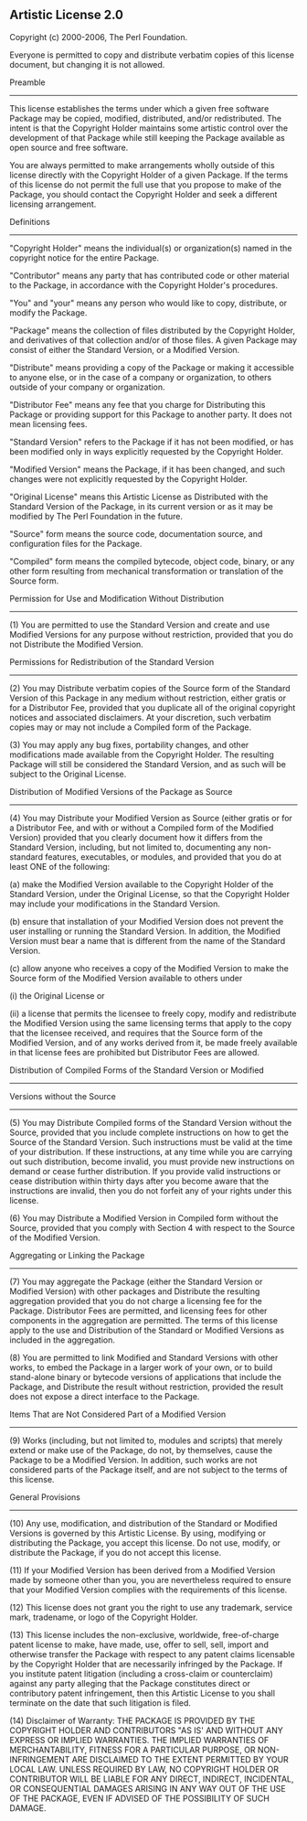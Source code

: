 ## Artistic License 2.0

Copyright (c) 2000-2006, The Perl Foundation.

Everyone is permitted to copy and distribute verbatim copies of this
license document, but changing it is not allowed.

Preamble
********

This license establishes the terms under which a given free software
Package may be copied, modified, distributed, and/or redistributed.  The
intent is that the Copyright Holder maintains some artistic control over
the development of that Package while still keeping the Package
available as open source and free software.

You are always permitted to make arrangements wholly outside of this
license directly with the Copyright Holder of a given Package.  If the
terms of this license do not permit the full use that you propose to
make of the Package, you should contact the Copyright Holder and seek a
different licensing arrangement.

Definitions
***********

"Copyright Holder" means the individual(s) or organization(s) named in
the copyright notice for the entire Package.

"Contributor" means any party that has contributed code or other
material to the Package, in accordance with the Copyright Holder's
procedures.

"You" and "your" means any person who would like to copy, distribute, or
modify the Package.

"Package" means the collection of files distributed by the Copyright
Holder, and derivatives of that collection and/or of those files.  A
given Package may consist of either the Standard Version, or a Modified
Version.

"Distribute" means providing a copy of the Package or making it
accessible to anyone else, or in the case of a company or organization,
to others outside of your company or organization.

"Distributor Fee" means any fee that you charge for Distributing this
Package or providing support for this Package to another party.  It does
not mean licensing fees.

"Standard Version" refers to the Package if it has not been modified, or
has been modified only in ways explicitly requested by the Copyright
Holder.

"Modified Version" means the Package, if it has been changed, and such
changes were not explicitly requested by the Copyright Holder.

"Original License" means this Artistic License as Distributed with the
Standard Version of the Package, in its current version or as it may be
modified by The Perl Foundation in the future.

"Source" form means the source code, documentation source, and
configuration files for the Package.

"Compiled" form means the compiled bytecode, object code, binary, or any
other form resulting from mechanical transformation or translation of
the Source form.

Permission for Use and Modification Without Distribution
********************************************************

(1) You are permitted to use the Standard Version and create and use
Modified Versions for any purpose without restriction, provided that you
do not Distribute the Modified Version.

Permissions for Redistribution of the Standard Version
******************************************************

(2) You may Distribute verbatim copies of the Source form of the
Standard Version of this Package in any medium without restriction,
either gratis or for a Distributor Fee, provided that you duplicate all
of the original copyright notices and associated disclaimers.  At your
discretion, such verbatim copies may or may not include a Compiled form
of the Package.

(3) You may apply any bug fixes, portability changes, and other
modifications made available from the Copyright Holder.  The resulting
Package will still be considered the Standard Version, and as such will
be subject to the Original License.

Distribution of Modified Versions of the Package as Source
**********************************************************

(4) You may Distribute your Modified Version as Source (either gratis or
for a Distributor Fee, and with or without a Compiled form of the
Modified Version) provided that you clearly document how it differs from
the Standard Version, including, but not limited to, documenting any
non-standard features, executables, or modules, and provided that you do
at least ONE of the following:

(a) make the Modified Version available to the Copyright Holder of the
Standard Version, under the Original License, so that the Copyright
Holder may include your modifications in the Standard Version.

(b) ensure that installation of your Modified Version does not prevent
the user installing or running the Standard Version.  In addition, the
Modified Version must bear a name that is different from the name of the
Standard Version.

(c) allow anyone who receives a copy of the Modified Version to make the
Source form of the Modified Version available to others under

(i) the Original License or

(ii) a license that permits the licensee to freely copy, modify and
redistribute the Modified Version using the same licensing terms that
apply to the copy that the licensee received, and requires that the
Source form of the Modified Version, and of any works derived from it,
be made freely available in that license fees are prohibited but
Distributor Fees are allowed.

Distribution of Compiled Forms of the Standard Version or Modified
******************************************************************
Versions without the Source
***************************

(5) You may Distribute Compiled forms of the Standard Version without
the Source, provided that you include complete instructions on how to
get the Source of the Standard Version.  Such instructions must be valid
at the time of your distribution.  If these instructions, at any time
while you are carrying out such distribution, become invalid, you must
provide new instructions on demand or cease further distribution.  If
you provide valid instructions or cease distribution within thirty days
after you become aware that the instructions are invalid, then you do
not forfeit any of your rights under this license.

(6) You may Distribute a Modified Version in Compiled form without the
Source, provided that you comply with Section 4 with respect to the
Source of the Modified Version.

Aggregating or Linking the Package
**********************************

(7) You may aggregate the Package (either the Standard Version or
Modified Version) with other packages and Distribute the resulting
aggregation provided that you do not charge a licensing fee for the
Package.  Distributor Fees are permitted, and licensing fees for other
components in the aggregation are permitted.  The terms of this license
apply to the use and Distribution of the Standard or Modified Versions
as included in the aggregation.

(8) You are permitted to link Modified and Standard Versions with other
works, to embed the Package in a larger work of your own, or to build
stand-alone binary or bytecode versions of applications that include the
Package, and Distribute the result without restriction, provided the
result does not expose a direct interface to the Package.

Items That are Not Considered Part of a Modified Version
********************************************************

(9) Works (including, but not limited to, modules and scripts) that
merely extend or make use of the Package, do not, by themselves, cause
the Package to be a Modified Version.  In addition, such works are not
considered parts of the Package itself, and are not subject to the terms
of this license.

General Provisions
******************

(10) Any use, modification, and distribution of the Standard or Modified
Versions is governed by this Artistic License.  By using, modifying or
distributing the Package, you accept this license.  Do not use, modify,
or distribute the Package, if you do not accept this license.

(11) If your Modified Version has been derived from a Modified Version
made by someone other than you, you are nevertheless required to ensure
that your Modified Version complies with the requirements of this
license.

(12) This license does not grant you the right to use any trademark,
service mark, tradename, or logo of the Copyright Holder.

(13) This license includes the non-exclusive, worldwide, free-of-charge
patent license to make, have made, use, offer to sell, sell, import and
otherwise transfer the Package with respect to any patent claims
licensable by the Copyright Holder that are necessarily infringed by the
Package.  If you institute patent litigation (including a cross-claim or
counterclaim) against any party alleging that the Package constitutes
direct or contributory patent infringement, then this Artistic License
to you shall terminate on the date that such litigation is filed.

(14) Disclaimer of Warranty: THE PACKAGE IS PROVIDED BY THE COPYRIGHT
HOLDER AND CONTRIBUTORS "AS IS' AND WITHOUT ANY EXPRESS OR IMPLIED
WARRANTIES.  THE IMPLIED WARRANTIES OF MERCHANTABILITY, FITNESS FOR A
PARTICULAR PURPOSE, OR NON-INFRINGEMENT ARE DISCLAIMED TO THE EXTENT
PERMITTED BY YOUR LOCAL LAW.  UNLESS REQUIRED BY LAW, NO COPYRIGHT
HOLDER OR CONTRIBUTOR WILL BE LIABLE FOR ANY DIRECT, INDIRECT,
INCIDENTAL, OR CONSEQUENTIAL DAMAGES ARISING IN ANY WAY OUT OF THE USE
OF THE PACKAGE, EVEN IF ADVISED OF THE POSSIBILITY OF SUCH DAMAGE.